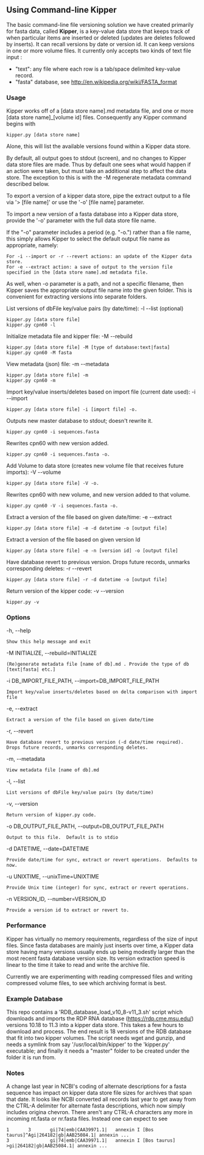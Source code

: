 ## Using Command-line Kipper

The basic command-line file versioning solution we have created primarily for fasta data, called **Kipper**, is a key-value data store that keeps track of when particular items are inserted or deleted (updates are deletes followed by inserts).  It can recall versions by date or version id.  It can keep versions in one or more volume files.  It currently only accepts two kinds of text file input : 

* "text": any file where each row is a tab/space delimited key-value record.
* "fasta" database, see http://en.wikipedia.org/wiki/FASTA_format

### **Usage**

Kipper works off of a [data store name].md metadata file, and one or more [data store name]_[volume id] files.  Consequently any Kipper command begins with 

	kipper.py [data store name]

Alone, this will list the available versions found within a Kipper data store.

By default, all output goes to stdout (screen), and no changes to Kipper data store files are made.  Thus by default one sees what would happen if an action were taken, but must take an additional step to affect the data store.  The exception to this is with the -M regenerate metadata command described below. 

To export a version of a kipper data store, pipe the extract output to a file via '> [file name]' or use the '-o' [file name] parameter.

To import a new version of a fasta database into a Kipper data store, provide the '-o' parameter with the full data store file name.

If the "-o" parameter includes a period (e.g. "-o.") rather than a file name, this simply allows Kipper to select the default output file name as appropriate, namely:

	For -i --import or -r --revert actions: an update of the Kipper data store.
	For -e --extract action: a save of output to the version file specified in the [data store name].md metadata file.

As well, when -o parameter is a path, and not a specific filename, then Kipper saves the appropriate output file name into the given folder.  This is convenient for extracting versions into separate folders.


List versions of dbFile key/value pairs (by date/time): -l --list (optional)

	kipper.py [data store file]
	kipper.py cpn60 -l

Initialize metadata file and kipper file: -M --rebuild

	kipper.py [data store file] -M [type of database:text|fasta]
	kipper.py cpn60 -M fasta
    
View metadata (json) file: -m --metadata

	kipper.py [data store file] -m
	kipper.py cpn60 -m

Import key/value inserts/deletes based on import file (current date used):  -i --import

	kipper.py [data store file] -i [import file] -o.

Outputs new master database to stdout; doesn't rewrite it.

	kipper.py cpn60 -i sequences.fasta  

Rewrites cpn60 with new version added.

	kipper.py cpn60 -i sequences.fasta -o.

Add Volume to data store (creates new volume file that receives future imports): -V --volume

	kipper.py [data store file] -V -o. 

Rewrites cpn60 with new volume, and new version added to that volume.

	kipper.py cpn60 -V -i sequences.fasta -o.

Extract a version of the file based on given date/time: -e --extract

	kipper.py [data store file] -e -d datetime -o [output file]

Extract a version of the file based on given version Id

	kipper.py [data store file] -e -n [version id] -o [output file]

Have database revert to previous version.  Drops future records, unmarks corresponding deletes:  -r --revert

	kipper.py [data store file] -r -d datetime -o [output file]


Return version of the kipper code:	 -v --version 

	kipper.py -v

### **Options**

-h, --help
	
	Show this help message and exit
  
-M INITIALIZE, --rebuild=INITIALIZE
  
	(Re)generate metadata file [name of db].md . Provide the type of db [text|fasta| etc.]
	
-i DB_IMPORT_FILE_PATH, --import=DB_IMPORT_FILE_PATH
  
	Import key/value inserts/deletes based on delta comparison with import file

-e, --extract	

	Extract a version of the file based on given date/time

-r, --revert

	Have database revert to previous version (-d date/time required).  Drops future records, unmarks corresponding deletes.
	
-m, --metadata
	  
	View metadata file [name of db].md
	  
-l, --list
  
	List versions of dbFile key/value pairs (by date/time)

-v, --version

	Return version of kipper.py code.
  
-o DB_OUTPUT_FILE_PATH, --output=DB_OUTPUT_FILE_PATH
	  
	Output to this file.  Default is to stdio
  
-d DATETIME, --date=DATETIME
  
	Provide date/time for sync, extract or revert operations.  Defaults to now.

-u UNIXTIME, --unixTime=UNIXTIME

	Provide Unix time (integer) for sync, extract or revert operations.

-n VERSION_ID, --number=VERSION_ID
  
	Provide a version id to extract or revert to.

### **Performance**

Kipper has virtually no memory requirements, regardless of the size of input files.  Since fasta databases are mainly just inserts over time, a Kipper data store having many versions usually ends up being modestly larger than the most recent fasta database version size.  Its version extraction speed is linear to the time it take to read and write the archive file.

Currently we are experimenting with reading compressed files and writing compressed volume files, to see which archiving format is best.

### **Example Database**

This repo contains a 'RDB_database_load_v10_8-v11_3.sh' script which downloads and imports the RDP RNA database (https://rdp.cme.msu.edu/) versions 10.18 to 11.3 into a kipper data store.  This takes a few hours to download and process.  The end result is 18 versions of the RDB database that fit into two kipper volumes.  The script needs wget and gunzip, and needs a symlink from say '/usr/local/bin/kipper' to the 'kipper.py' executable; and finally it needs a "master" folder to be created under the folder it is run from.


### **Notes**

A change last year in NCBI's coding of alternate descriptions for a fasta sequence has impact on kipper data store file sizes for archives that span that date. It looks like NCBI converted all records last year to get away from the CTRL-A delimiter for alternate fasta descriptions, which now simply includes origina chevron.  There aren't any CTRL-A characters any more in incoming nt.fasta or nr.fasta files.  Instead one can expect to see    
```
1       3       gi|74|emb|CAA39971.1|   annexin I [Bos taurus]^Agi|264182|gb|AAB25084.1| annexin ...
3               gi|74|emb|CAA39971.1|   annexin I [Bos taurus] >gi|264182|gb|AAB25084.1| annexin ...
```
